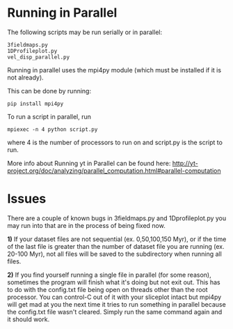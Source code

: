 # Running in Parallel

The following scripts may be run serially or in parallel: 

    3fieldmaps.py
    1DProfileplot.py
    vel_disp_parallel.py

Running in parallel uses the mpi4py module (which must be installed if it is not already).

This can be done by running: 

    pip install mpi4py

To run a script in parallel, run 

    mpiexec -n 4 python script.py

where 4 is the number of processors to run on and script.py is the script to run.

More info about Running yt in Parallel can be found here: http://yt-project.org/doc/analyzing/parallel_computation.html#parallel-computation

# Issues

There are a couple of known bugs in 3fieldmaps.py and 1Dprofileplot.py you may run into that are in the process of being fixed now.

**1)**
If your dataset files are not sequential (ex. 0,50,100,150 Myr), or if the time of the last file is greater than the number of dataset file you are running (ex. 20-100 Myr), not all files will be saved to the subdirectory when running all files.

**2)**
If you find yourself running a single file in parallel (for some reason), sometimes the program will finish what it's doing but not exit out. This has to do with the config.txt file being open on threads other than the root processor. You can control-C out of it with your sliceplot intact but mpi4py will get mad at you the next time it tries to run something in parallel because the config.txt file wasn't cleared. Simply run the same command again and it should work.
